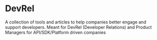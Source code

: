 # DevRel
A collection of tools and articles to help companies better engage and support developers. Meant for DevRel (Developer Relations) and Product Managers for API/SDK/Platform driven companies
